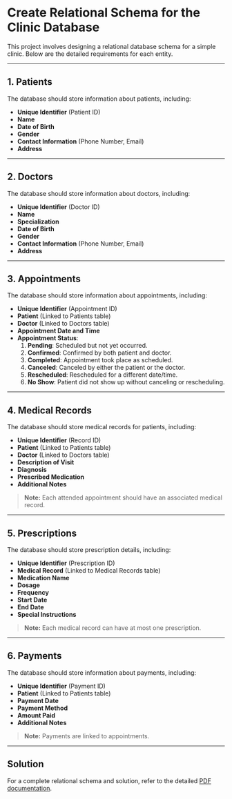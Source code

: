 # Create Relational Schema for the Clinic Database

This project involves designing a relational database schema for a simple clinic. Below are the detailed requirements for each entity.

---

## 1. Patients
The database should store information about patients, including:
- **Unique Identifier** (Patient ID)
- **Name**
- **Date of Birth**
- **Gender**
- **Contact Information** (Phone Number, Email)
- **Address**

---

## 2. Doctors
The database should store information about doctors, including:
- **Unique Identifier** (Doctor ID)
- **Name**
- **Specialization**
- **Date of Birth**
- **Gender**
- **Contact Information** (Phone Number, Email)
- **Address**

---

## 3. Appointments
The database should store information about appointments, including:
- **Unique Identifier** (Appointment ID)
- **Patient** (Linked to Patients table)
- **Doctor** (Linked to Doctors table)
- **Appointment Date and Time**
- **Appointment Status**:
  1. **Pending**: Scheduled but not yet occurred.
  2. **Confirmed**: Confirmed by both patient and doctor.
  3. **Completed**: Appointment took place as scheduled.
  4. **Canceled**: Canceled by either the patient or the doctor.
  5. **Rescheduled**: Rescheduled for a different date/time.
  6. **No Show**: Patient did not show up without canceling or rescheduling.

---

## 4. Medical Records
The database should store medical records for patients, including:
- **Unique Identifier** (Record ID)
- **Patient** (Linked to Patients table)
- **Doctor** (Linked to Doctors table)
- **Description of Visit**
- **Diagnosis**
- **Prescribed Medication**
- **Additional Notes**

> **Note:** Each attended appointment should have an associated medical record.

---

## 5. Prescriptions
The database should store prescription details, including:
- **Unique Identifier** (Prescription ID)
- **Medical Record** (Linked to Medical Records table)
- **Medication Name**
- **Dosage**
- **Frequency**
- **Start Date**
- **End Date**
- **Special Instructions**

> **Note:** Each medical record can have at most one prescription.

---

## 6. Payments
The database should store information about payments, including:
- **Unique Identifier** (Payment ID)
- **Patient** (Linked to Patients table)
- **Payment Date**
- **Payment Method**
- **Amount Paid**
- **Additional Notes**

> **Note:** Payments are linked to appointments.

---

## Solution
For a complete relational schema and solution, refer to the detailed [PDF documentation](./clinic-project.pdf).
